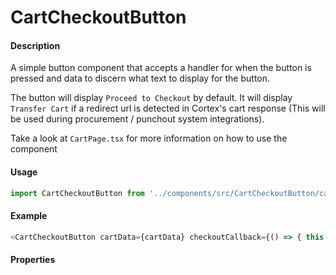 # CartCheckoutButton

#### Description

A simple button component that accepts a handler for when the button is pressed and data to discern what text to display for the button.  

The button will display `Proceed to Checkout` by default.  It will display `Transfer Cart` if a redirect url is detected in Cortex's cart response (This will be used during procurement / punchout system integrations).

Take a look at `CartPage.tsx` for more information on how to use the component

#### Usage

```js
import CartCheckoutButton from '../components/src/CartCheckoutButton/cart.checkout.btn';
```

#### Example

```js
<CartCheckoutButton cartData={cartData} checkoutCallback={() => { this.checkout(); }} />
```

#### Properties

<!-- PROPS -->
